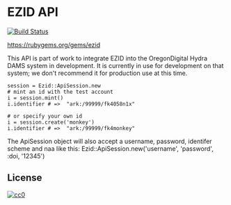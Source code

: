 EZID API
========

[![Build Status](https://secure.travis-ci.org/no-reply/Ruby-EZID.png)](http://travis-ci.org/no-reply/bagit)

https://rubygems.org/gems/ezid

This API is part of work to integrate EZID into the OregonDigital Hydra DAMS system in development. It is currently in use for development on that system; we don't recommend it for production use at this time.


    session = Ezid::ApiSession.new
    # mint an id with the test account
    i = session.mint()
    i.identifier # =>  "ark:/99999/fk4058n1x"

    # or specify your own id
    i = session.create('monkey')
    i.identifier # =>  "ark:/99999/fk4monkey"

The ApiSession object will also accept a username, password, identifer scheme and naa like this: Ezid::ApiSession.new('username', 'password', :doi, '12345')


License
-------

[![cc0](http://i.creativecommons.org/p/zero/1.0/88x31.png)](http://creativecommons.org/publicdomain/zero/1.0/)
